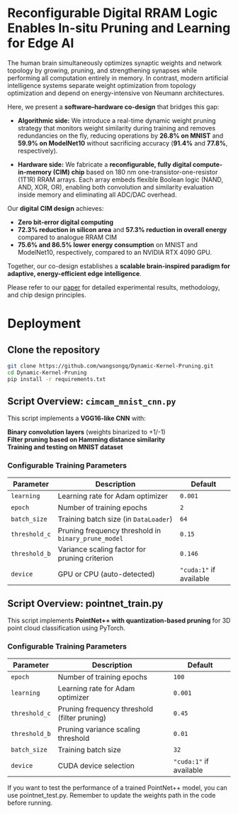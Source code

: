 # Reconfigurable Digital RRAM Logic Enables In-situ Pruning and Learning for Edge AI

The human brain simultaneously optimizes synaptic weights and network topology by growing, pruning, and strengthening synapses while performing all computation entirely in memory. In contrast, modern artificial intelligence systems separate weight optimization from topology optimization and depend on energy-intensive von Neumann architectures.

Here, we present a **software–hardware co-design** that bridges this gap:

- **Algorithmic side:** We introduce a real-time dynamic weight pruning strategy that monitors weight similarity during training and removes redundancies on the fly, reducing operations by **26.8% on MNIST** and **59.9% on ModelNet10** without sacrificing accuracy (**91.4%** and **77.8%**, respectively).

- **Hardware side:** We fabricate a **reconfigurable, fully digital compute-in-memory (CIM) chip** based on 180 nm one-transistor-one-resistor (1T1R) RRAM arrays. Each array embeds flexible Boolean logic (NAND, AND, XOR, OR), enabling both convolution and similarity evaluation inside memory and eliminating all ADC/DAC overhead.

Our **digital CIM design** achieves:

- **Zero bit-error digital computing**
- **72.3% reduction in silicon area** and **57.3% reduction in overall energy** compared to analogue RRAM CIM
- **75.6% and 86.5% lower energy consumption** on MNIST and ModelNet10, respectively, compared to an NVIDIA RTX 4090 GPU.

Together, our co-design establishes a **scalable brain-inspired paradigm for adaptive, energy-efficient edge intelligence**.

Please refer to our [paper](https://arxiv.org/abs/2506.13151) for detailed experimental results, methodology, and chip design principles.

# Deployment

## Clone the repository

```bash
git clone https://github.com/wangsongq/Dynamic-Kernel-Pruning.git
cd Dynamic-Kernel-Pruning
pip install -r requirements.txt
```
## Script Overview: `cimcam_mnist_cnn.py`

This script implements a **VGG16-like CNN** with:

**Binary convolution layers** (weights binarized to +1/-1)  
**Filter pruning based on Hamming distance similarity**  
**Training and testing on MNIST dataset**

### **Configurable Training Parameters**

| Parameter | Description | Default |
| --- | --- | --- |
| `learning` | Learning rate for Adam optimizer | `0.001` |
| `epoch` | Number of training epochs | `2` |
| `batch_size` | Training batch size (in `DataLoader`) | `64` |
| `threshold_c` | Pruning frequency threshold in `binary_prune_model` | `0.15` |
| `threshold_b` | Variance scaling factor for pruning criterion | `0.146` |
| `device` | GPU or CPU (auto-detected) | `"cuda:1"` if available |

## Script Overview: pointnet_train.py

This script implements **PointNet++ with quantization-based pruning** for 3D point cloud classification using PyTorch.

### **Configurable Training Parameters**

| Parameter     | Description                                   | Default   |
|---------------|-----------------------------------------------|-----------|
| `epoch`       | Number of training epochs                    | `100`     |
| `learning`    | Learning rate for Adam optimizer             | `0.001`   |
| `threshold_c` | Pruning frequency threshold (filter pruning) | `0.45`    |
| `threshold_b` | Pruning variance scaling threshold           | `0.01`    |
| `batch_size`  | Training batch size                          | `32`      |
| `device`      | CUDA device selection                        | `"cuda:1"` if available |

If you want to test the performance of a trained PointNet++ model, you can use pointnet_test.py. Remember to update the weights path in the code before running.

